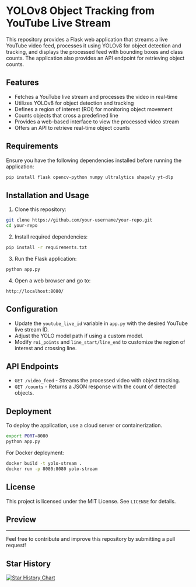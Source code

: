# YOLOv8 Object Tracking from YouTube Live Stream

This repository provides a Flask web application that streams a live YouTube video feed, processes it using YOLOv8 for object detection and tracking, and displays the processed feed with bounding boxes and class counts. The application also provides an API endpoint for retrieving object counts.

## Features
- Fetches a YouTube live stream and processes the video in real-time
- Utilizes YOLOv8 for object detection and tracking
- Defines a region of interest (ROI) for monitoring object movement
- Counts objects that cross a predefined line
- Provides a web-based interface to view the processed video stream
- Offers an API to retrieve real-time object counts

## Requirements
Ensure you have the following dependencies installed before running the application:

```bash
pip install flask opencv-python numpy ultralytics shapely yt-dlp
```

## Installation and Usage
1. Clone this repository:
```bash
git clone https://github.com/your-username/your-repo.git
cd your-repo
```

2. Install required dependencies:
```bash
pip install -r requirements.txt
```

3. Run the Flask application:
```bash
python app.py
```

4. Open a web browser and go to:
```
http://localhost:8080/
```

## Configuration
- Update the `youtube_live_id` variable in `app.py` with the desired YouTube live stream ID.
- Adjust the YOLO model path if using a custom model.
- Modify `roi_points` and `line_start/line_end` to customize the region of interest and crossing line.

## API Endpoints
- `GET /video_feed` - Streams the processed video with object tracking.
- `GET /counts` - Returns a JSON response with the count of detected objects.

## Deployment
To deploy the application, use a cloud server or containerization.

```bash
export PORT=8080
python app.py
```

For Docker deployment:
```bash
docker build -t yolo-stream .
docker run -p 8080:8080 yolo-stream
```

## License
This project is licensed under the MIT License. See `LICENSE` for details.

## Preview

---
Feel free to contribute and improve this repository by submitting a pull request!

## Star History

[![Star History Chart](https://api.star-history.com/svg?repos=Xatta-Trone/YOLOv8-Object-Tracking-from-YouTube-Live-Stream&type=Date)](https://star-history.com/#Xatta-Trone/YOLOv8-Object-Tracking-from-YouTube-Live-Stream&Date)